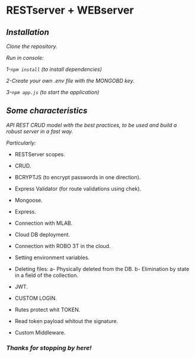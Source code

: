 # RESTserver + WEBserver

## *Installation*
*Clone the repository.* 

*Run in console:*

*1-```npm install``` (to install dependencies)*

*2-Create your own .env file with the MONGOBD key.*

*3-```npm app.js``` (to start the application)*

## *Some characteristics*
*API REST CRUD model with the best practices, to be used and build a robust server in a fast way.*

*Particularly:*
* RESTServer scopes.
* CRUD.
* BCRYPTJS (to encrypt passwords in one direction).
* Express Validator (for route validations using chek).
* Mongoose.
* Express.
* Connection with MLAB.
* Cloud DB deployment.
* Connection with ROBO 3T in the cloud.
* Setting environment variables.
* Deleting files: a- Physically deleted from the DB. b- Elimination by state in a field of the collection.

* JWT.
* CUSTOM LOGIN.
* Rutes protect whit TOKEN.
* Read token payload whitout the signature.
* Custom Middleware.

### *Thanks for stopping by here!*